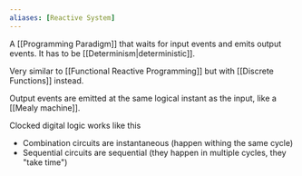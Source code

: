 ```yaml
---
aliases: [Reactive System]
---
```


A [[Programming Paradigm]] that waits for input events and emits output events. It has to be [[Determinism|deterministic]].

Very similar to [[Functional Reactive Programming]] but with [[Discrete Functions]] instead.

Output events are emitted at the same logical instant as the input, like a [[Mealy machine]].

Clocked digital logic works like this

- Combination circuits are instantaneous (happen withing the same cycle)
- Sequential circuits are sequential (they happen in multiple cycles, they "take time")